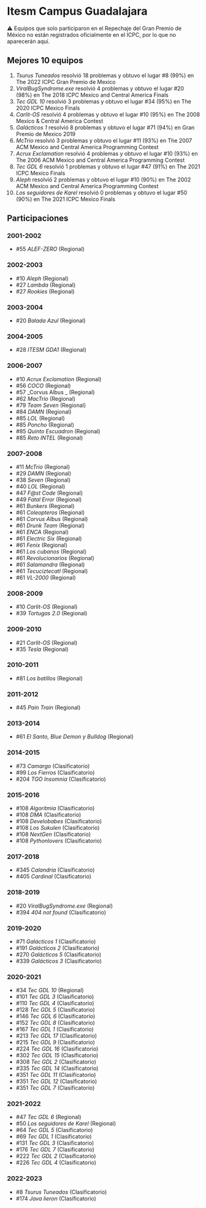 # Itesm Campus Guadalajara

:warning: Equipos que solo participaron en el Repechaje del Gran Premio de México no están registrados oficialmente en el ICPC, por lo que no aparecerán aquí.

## Mejores 10 equipos

1. _Tsurus Tuneados_ resolvió 18 problemas y obtuvo el lugar #8 (99%) en The 2022 ICPC Gran Premio de Mexico
1. _ViralBugSyndrome.exe_ resolvió 4 problemas y obtuvo el lugar #20 (98%) en The 2018 ICPC Mexico and Central America Finals
1. _Tec GDL 10_ resolvió 3 problemas y obtuvo el lugar #34 (95%) en The 2020 ICPC Mexico Finals
1. _Carlit-OS_ resolvió 4 problemas y obtuvo el lugar #10 (95%) en The 2008 Mexico & Central America Contest
1. _Galácticos 1_ resolvió 8 problemas y obtuvo el lugar #71 (94%) en Gran Premio de Mexico 2019
1. _McTrio_ resolvió 3 problemas y obtuvo el lugar #11 (93%) en The 2007 ACM Mexico and Central America Programming Contest
1. _Acrux Exclamation_ resolvió 4 problemas y obtuvo el lugar #10 (93%) en The 2006 ACM Mexico and Central America Programming Contest
1. _Tec GDL 6_ resolvió 1 problemas y obtuvo el lugar #47 (91%) en The 2021 ICPC Mexico Finals
1. _Aleph_ resolvió 2 problemas y obtuvo el lugar #10 (90%) en The 2002 ACM Mexico and Central America Programming Contest
1. _Los seguidores de Karel_ resolvió 0 problemas y obtuvo el lugar #50 (90%) en The 2021 ICPC Mexico Finals

## Participaciones

### 2001-2002

- #55 _ALEF-ZERO_ (Regional)

### 2002-2003

- #10 _Aleph_ (Regional)
- #27 _Lambda_ (Regional)
- #27 _Rookies_ (Regional)

### 2003-2004

- #20 _Balada Azul_ (Regional)

### 2004-2005

- #28 _ITESM GDA1_ (Regional)

### 2006-2007

- #10 _Acrux Exclamation_ (Regional)
- #56 _COCO_ (Regional)
- #57 _Corvus Albus _ (Regional)
- #62 _MacTrio_ (Regional)
- #79 _Team Seven_ (Regional)
- #84 _DAMN_ (Regional)
- #85 _LOL_ (Regional)
- #85 _Poncho_ (Regional)
- #85 _Quinto Escuadron_ (Regional)
- #85 _Reto INTEL_ (Regional)

### 2007-2008

- #11 _McTrio_ (Regional)
- #29 _DAMN_ (Regional)
- #38 _Seven_ (Regional)
- #40 _LOL_ (Regional)
- #47 _F@st Code_ (Regional)
- #49 _Fatal Error_ (Regional)
- #61 _Bunkers_ (Regional)
- #61 _Coleopteros_ (Regional)
- #61 _Corvus Albus_ (Regional)
- #61 _Drunk Team_ (Regional)
- #61 _ENCA_ (Regional)
- #61 _Electric Six_ (Regional)
- #61 _Fenix_ (Regional)
- #61 _Los cubanos_ (Regional)
- #61 _Revolucionarios_ (Regional)
- #61 _Salamandra_ (Regional)
- #61 _Tecuciztecatl_ (Regional)
- #61 _VL-2000_ (Regional)

### 2008-2009

- #10 _Carlit-OS_ (Regional)
- #39 _Tortugas 2.0_ (Regional)

### 2009-2010

- #21 _Carlit-OS_ (Regional)
- #35 _Tesla_ (Regional)

### 2010-2011

- #81 _Los batillos_ (Regional)

### 2011-2012

- #45 _Pain Train_ (Regional)

### 2013-2014

- #61 _El Santo, Blue Demon y Bulldog_ (Regional)

### 2014-2015

- #73 _Camargo_ (Clasificatorio)
- #99 _Los Fierros_ (Clasificatorio)
- #204 _TGO Insomnia_ (Clasificatorio)

### 2015-2016

- #108 _Algoritmia_ (Clasificatorio)
- #108 _DMA_ (Clasificatorio)
- #108 _Develobabes_ (Clasificatorio)
- #108 _Los Sukulen_ (Clasificatorio)
- #108 _NextGen_ (Clasificatorio)
- #108 _Pythonlovers_ (Clasificatorio)

### 2017-2018

- #345 _Calandria_ (Clasificatorio)
- #405 _Cardinal_ (Clasificatorio)

### 2018-2019

- #20 _ViralBugSyndrome.exe_ (Regional)
- #394 _404 not found_ (Clasificatorio)

### 2019-2020

- #71 _Galácticos 1_ (Clasificatorio)
- #191 _Galácticos 2_ (Clasificatorio)
- #270 _Galácticos 5_ (Clasificatorio)
- #339 _Galácticos 3_ (Clasificatorio)

### 2020-2021

- #34 _Tec GDL 10_ (Regional)
- #101 _Tec GDL 3_ (Clasificatorio)
- #110 _Tec GDL 4_ (Clasificatorio)
- #128 _Tec GDL 5_ (Clasificatorio)
- #146 _Tec GDL 6_ (Clasificatorio)
- #152 _Tec GDL 8_ (Clasificatorio)
- #167 _Tec GDL 1_ (Clasificatorio)
- #213 _Tec GDL 17_ (Clasificatorio)
- #215 _Tec GDL 9_ (Clasificatorio)
- #224 _Tec GDL 16_ (Clasificatorio)
- #302 _Tec GDL 15_ (Clasificatorio)
- #308 _Tec GDL 2_ (Clasificatorio)
- #335 _Tec GDL 14_ (Clasificatorio)
- #351 _Tec GDL 11_ (Clasificatorio)
- #351 _Tec GDL 12_ (Clasificatorio)
- #351 _Tec GDL 7_ (Clasificatorio)

### 2021-2022

- #47 _Tec GDL 6_ (Regional)
- #50 _Los seguidores de Karel_ (Regional)
- #64 _Tec GDL 5_ (Clasificatorio)
- #69 _Tec GDL 1_ (Clasificatorio)
- #131 _Tec GDL 3_ (Clasificatorio)
- #176 _Tec GDL 7_ (Clasificatorio)
- #222 _Tec GDL 2_ (Clasificatorio)
- #226 _Tec GDL 4_ (Clasificatorio)

### 2022-2023

- #8 _Tsurus Tuneados_ (Clasificatorio)
- #174 _Java lieron_ (Clasificatorio)



